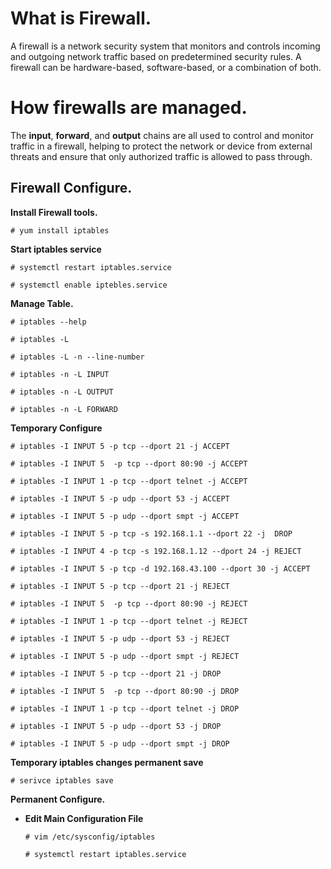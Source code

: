# What is Firewall.

A firewall is a network security system that monitors and controls incoming and outgoing network traffic based on predetermined security rules. A firewall can be hardware-based, software-based, or a combination of both.

# How firewalls are managed.
The **input**, **forward**, and **output** chains are all used to control and monitor traffic in a firewall, helping to protect the network or device from external threats and ensure that only authorized traffic is allowed to pass through.

## Firewall Configure.

**Install Firewall tools.**
```
# yum install iptables
```

**Start iptables service**
```
# systemctl restart iptables.service
```
```
# systemctl enable iptebles.service
```

**Manage Table.**
```
# iptables --help
```     
```
# iptables -L
```             
```
# iptables -L -n --line-number
```
```
# iptables -n -L INPUT               
```
``` 
# iptables -n -L OUTPUT
```     
```
# iptables -n -L FORWARD
```
**Temporary Configure**

```
# iptables -I INPUT 5 -p tcp --dport 21 -j ACCEPT
```     
```
# iptables -I INPUT 5  -p tcp --dport 80:90 -j ACCEPT
```     
```
# iptables -I INPUT 1 -p tcp --dport telnet -j ACCEPT
```
```
# iptables -I INPUT 5 -p udp --dport 53 -j ACCEPT
```
```
# iptables -I INPUT 5 -p udp --dport smpt -j ACCEPT
```
```
# iptables -I INPUT 5 -p tcp -s 192.168.1.1 --dport 22 -j  DROP
```     
```
# iptables -I INPUT 4 -p tcp -s 192.168.1.12 --dport 24 -j REJECT
```
```
# iptables -I INPUT 5 -p tcp -d 192.168.43.100 --dport 30 -j ACCEPT
```     
```
# iptables -I INPUT 5 -p tcp --dport 21 -j REJECT
``` 
``` 
# iptables -I INPUT 5  -p tcp --dport 80:90 -j REJECT
```
```     
# iptables -I INPUT 1 -p tcp --dport telnet -j REJECT
```
```
# iptables -I INPUT 5 -p udp --dport 53 -j REJECT
```
```     
# iptables -I INPUT 5 -p udp --dport smpt -j REJECT
```
``` 
# iptables -I INPUT 5 -p tcp --dport 21 -j DROP
```
```     
# iptables -I INPUT 5  -p tcp --dport 80:90 -j DROP
```
```     
# iptables -I INPUT 1 -p tcp --dport telnet -j DROP
```
```     
# iptables -I INPUT 5 -p udp --dport 53 -j DROP
```
```     
# iptables -I INPUT 5 -p udp --dport smpt -j DROP
```
**Temporary iptables changes permanent  save**
```     
# serivce iptables save
``` 

**Permanent Configure.** 

-   **Edit Main Configuration File** 

    ```
    # vim /etc/sysconfig/iptables
    ```
    ``` 
    # systemctl restart iptables.service
    ```
